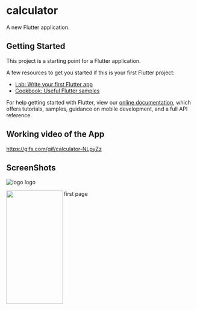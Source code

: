 # calculator

A new Flutter application.

## Getting Started

This project is a starting point for a Flutter application.

A few resources to get you started if this is your first Flutter project:

- [Lab: Write your first Flutter app](https://flutter.dev/docs/get-started/codelab)
- [Cookbook: Useful Flutter samples](https://flutter.dev/docs/cookbook)

For help getting started with Flutter, view our 
[online documentation](https://flutter.dev/docs), which offers tutorials, 
samples, guidance on mobile development, and a full API reference.

## Working video of the App

https://gifs.com/gif/calculator-NLpyZz


## ScreenShots

![logo](https://user-images.githubusercontent.com/37215508/64084850-d702bc00-cd4c-11e9-9ff3-b69b2dad6438.jpg)
logo

<img align="left" width="150" height="300" src="https://user-images.githubusercontent.com/37215508/64084968-8d66a100-cd4d-11e9-8d31-c1b98bd7c9c7.jpg">


first page

